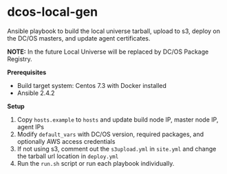 # dcos-local-gen

Ansible playbook to build the local universe tarball, upload to s3, deploy on the DC/OS masters, and update agent certificates.

<b>NOTE:</b> In the future Local Universe will be replaced by DC/OS Package Registry.

**Prerequisites**
- Build target system: Centos 7.3 with Docker installed
- Ansible 2.4.2

**Setup**
1. Copy ```hosts.example``` to ```hosts``` and update build node IP, master node IP, agent IPs
2. Modify ```default_vars``` with DC/OS version, required packages, and optionally AWS access credentials
3. If not using s3, comment out the ```s3upload.yml``` in ```site.yml``` and change the tarball url location in ```deploy.yml```
4. Run the ```run.sh``` script or run each playbook individually.
